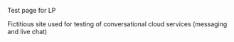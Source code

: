 Test page for LP


Fictitious site used for testing of conversational cloud services (messaging and live chat)